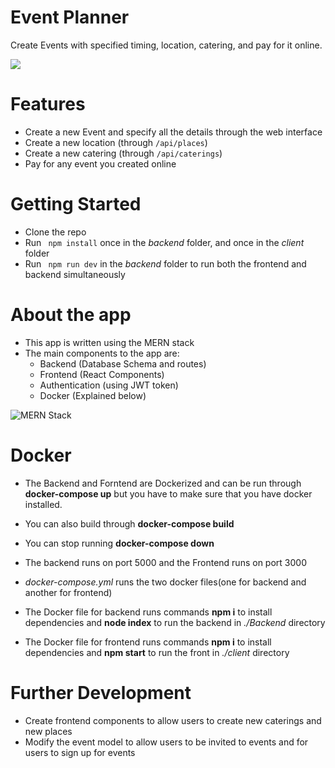 # Event Planner
Create Events with specified timing, location, catering, and pay for it online.

![](https://img.techpowerup.org/200526/event-planner.png)

# Features
* Create a new Event and specify all the details through the web interface
* Create a new location (through <code>/api/places</code>)
* Create a new catering (through <code>/api/caterings</code>)
* Pay for any event you created online

# Getting Started
* Clone the repo
* Run <code> npm install</code> once in the *backend* folder, and once in the *client* folder
* Run <code> npm run dev</code> in the *backend* folder to run both the frontend and backend simultaneously 

# About the app
* This app is written using the MERN stack
* The main components to the app are:
  * Backend (Database Schema and routes)
  * Frontend (React Components)
  * Authentication (using JWT token)
  * Docker (Explained below)

![](https://i.ibb.co/8BZ31y6/MERN.jpg "MERN Stack")
# Docker

* The Backend and Forntend are Dockerized and can be run through **docker-compose up** but you have to make sure that you have docker installed.

* You can also build through **docker-compose build**

* You can stop running **docker-compose down**

* The backend runs on port 5000 and the Frontend runs on port 3000

* *docker-compose.yml* runs the two docker files(one for backend and another for frontend)

* The Docker file for backend runs commands **npm i** to install dependencies and **node index** to run the backend in *./Backend* directory

* The Docker file for frontend runs commands **npm i** to install dependencies and **npm start** to run the front in *./client* directory

# Further Development
* Create frontend components to allow users to create new caterings and new places
* Modify the event model to allow users to be invited to events and for users to sign up for events

